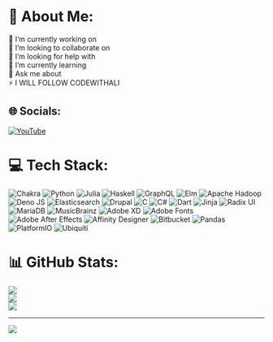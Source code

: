 # 💫 About Me:
🔭 I’m currently working on<br>👯 I’m looking to collaborate on<br>🤝 I’m looking for help with<br>🌱 I’m currently learning<br>💬 Ask me about<br>⚡ I WILL FOLLOW CODEWITHALI<br>


## 🌐 Socials:
[![YouTube](https://img.shields.io/badge/YouTube-%23FF0000.svg?logo=YouTube&logoColor=white)](https://youtube.com/@codewithali1) 

# 💻 Tech Stack:
![Chakra](https://img.shields.io/badge/chakra-%234ED1C5.svg?style=for-the-badge&logo=chakraui&logoColor=white) ![Python](https://img.shields.io/badge/python-3670A0?style=for-the-badge&logo=python&logoColor=ffdd54) ![Julia](https://img.shields.io/badge/-Julia-9558B2?style=for-the-badge&logo=julia&logoColor=white) ![Haskell](https://img.shields.io/badge/Haskell-5e5086?style=for-the-badge&logo=haskell&logoColor=white) ![GraphQL](https://img.shields.io/badge/-GraphQL-E10098?style=for-the-badge&logo=graphql&logoColor=white) ![Elm](https://img.shields.io/badge/Elm-60B5CC?style=for-the-badge&logo=elm&logoColor=white) ![Apache Hadoop](https://img.shields.io/badge/Apache%20Hadoop-66CCFF?style=for-the-badge&logo=apachehadoop&logoColor=black) ![Deno JS](https://img.shields.io/badge/deno%20js-000000?style=for-the-badge&logo=deno&logoColor=white) ![Elasticsearch](https://img.shields.io/badge/elasticsearch-%230377CC.svg?style=for-the-badge&logo=elasticsearch&logoColor=white) ![Drupal](https://img.shields.io/badge/drupal-%230678BE.svg?style=for-the-badge&logo=drupal&logoColor=white) ![C](https://img.shields.io/badge/c-%2300599C.svg?style=for-the-badge&logo=c&logoColor=white) ![C#](https://img.shields.io/badge/c%23-%23239120.svg?style=for-the-badge&logo=csharp&logoColor=white) ![Dart](https://img.shields.io/badge/dart-%230175C2.svg?style=for-the-badge&logo=dart&logoColor=white) ![Jinja](https://img.shields.io/badge/jinja-white.svg?style=for-the-badge&logo=jinja&logoColor=black) ![Radix UI](https://img.shields.io/badge/radix%20ui-161618.svg?style=for-the-badge&logo=radix-ui&logoColor=white) ![MariaDB](https://img.shields.io/badge/MariaDB-003545?style=for-the-badge&logo=mariadb&logoColor=white) ![MusicBrainz](https://img.shields.io/badge/Musicbrainz-EB743B?style=for-the-badge&logo=musicbrainz&logoColor=BA478F) ![Adobe XD](https://img.shields.io/badge/Adobe%20XD-470137?style=for-the-badge&logo=Adobe%20XD&logoColor=#FF61F6) ![Adobe Fonts](https://img.shields.io/badge/Adobe%20Fonts-000B1D.svg?style=for-the-badge&logo=Adobe%20Fonts&logoColor=white) ![Adobe After Effects](https://img.shields.io/badge/Adobe%20After%20Effects-9999FF.svg?style=for-the-badge&logo=Adobe%20After%20Effects&logoColor=white) ![Affinity Designer](https://img.shields.io/badge/affinity%20desginer-%231B72BE.svg?style=for-the-badge&logo=affinity-designer&logoColor=white) ![Bitbucket](https://img.shields.io/badge/bitbucket-%230047B3.svg?style=for-the-badge&logo=bitbucket&logoColor=white) ![Pandas](https://img.shields.io/badge/pandas-%23150458.svg?style=for-the-badge&logo=pandas&logoColor=white) ![PlatformIO](https://img.shields.io/badge/PlatformIO-%23222.svg?style=for-the-badge&logo=platformio&logoColor=%23f5822a) ![Ubiquiti](https://img.shields.io/badge/ubiquiti-%230559C9.svg?style=for-the-badge&logo=ubiquiti&logoColor=white)
# 📊 GitHub Stats:
![](https://github-readme-stats.vercel.app/api?username=codewithali4&theme=dark&hide_border=false&include_all_commits=false&count_private=false)<br/>
![](https://nirzak-streak-stats.vercel.app/?user=codewithali4&theme=dark&hide_border=false)<br/>
![](https://github-readme-stats.vercel.app/api/top-langs/?username=codewithali4&theme=dark&hide_border=false&include_all_commits=false&count_private=false&layout=compact)

---
[![](https://visitcount.itsvg.in/api?id=codewithali4&icon=0&color=0)](https://visitcount.itsvg.in)

<!-- Proudly created with GPRM ( https://gprm.itsvg.in ) -->
